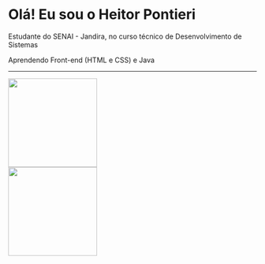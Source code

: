 # Olá! Eu sou o Heitor Pontieri

Estudante do SENAI - Jandira, no curso técnico de Desenvolvimento de Sistemas

Aprendendo Front-end (HTML e CSS) e Java

<div align="flex-end"><hr>
  <a href="https://github.com/HeitorPontieri">
  <img height="180em" src="https://github-readme-stats.vercel.app/api?username=HeitorPontieri&theme=gruvbox"/>
  <div align="flex-end">
    <img height="180em" src="https://github-readme-stats.vercel.app/api/top-langs/?username=HeitorPontieri&layout=compact&theme=gruvbox"/>









